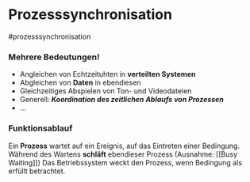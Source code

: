 # Prozesssynchronisation

#prozesssynchronisation

### Mehrere Bedeutungen!

* Angleichen von Echtzeituhten in **verteilten Systemen**
* Abgleichen von **Daten** in ebendiesen
* Gleichzeitiges Abspielen von Ton- und Videodateien
* Generell: ***Koordination des zeitlichen Ablaufs von Prozessen***
* ...

### Funktionsablauf

Ein **Prozess** wartet auf ein Ereignis, auf das Eintreten einer Bedingung. Während des Wartens **schläft** ebendieser Prozess (Ausnahme: [[Busy Waiting]])
Das Betriebssystem weckt den Prozess, wenn Bedingung als erfüllt betrachtet.

